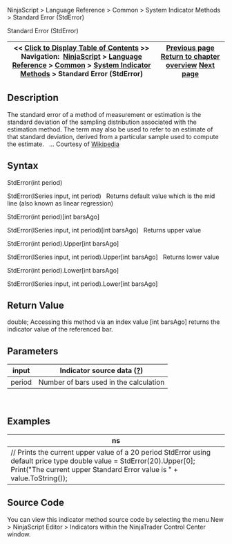 ﻿
NinjaScript > Language Reference > Common > System Indicator Methods > Standard Error (StdError)

Standard Error (StdError)

| << [Click to Display Table of Contents](standard_error_stderror.md) >> **Navigation:**     [NinjaScript](ninjascript.md) > [Language Reference](language_reference_wip.md) > [Common](common.md) > [System Indicator Methods](indicators.md) > Standard Error (StdError) | [Previous page](standard_deviation_stddev.md) [Return to chapter overview](indicators.md) [Next page](stochastics.md) |
| --- | --- |
## Description
The standard error of a method of measurement or estimation is the standard deviation of the sampling distribution associated with the estimation method. The term may also be used to refer to an estimate of that standard deviation, derived from a particular sample used to compute the estimate.
 
... Courtesy of [Wikipedia](http://en.wikipedia.org/wiki/Standard_error_(statistics))

## Syntax
StdError(int period)  

StdError(ISeries<double> input, int period)
 
Returns default value which is the mid line (also known as linear regression)  

StdError(int period)[int barsAgo]  

StdError(ISeries<double> input, int period)[int barsAgo]
 
Returns upper value  

StdError(int period).Upper[int barsAgo]  

StdError(ISeries<double> input, int period).Upper[int barsAgo]
 
Returns lower value  

StdError(int period).Lower[int barsAgo]  

StdError(ISeries<double> input, int period).Lower[int barsAgo]

## Return Value
double; Accessing this method via an index value [int barsAgo] returns the indicator value of the referenced bar.

## Parameters

| input | Indicator source data ([?](valid_input_data_for_indicator.md)) |
| --- | --- |
| period | Number of bars used in the calculation |
 
## 
## Examples

| ns |
| --- |
| // Prints the current upper value of a 20 period StdError using default price type double value = StdError(20).Upper[0]; Print("The current upper Standard Error value is " + value.ToString()); |

## Source Code
You can view this indicator method source code by selecting the menu New > NinjaScript Editor > Indicators within the NinjaTrader Control Center window.
